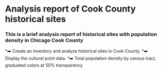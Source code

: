 # Analysis report of Cook County historical sites

### This is a brief analysis report of historical sites with population density in Chicago Cook County

*:arrow_right: Create an inventory and analyze historical sites in Cook County. 
*:arrow_right: Display the cultural point data. 
*:arrow_right: Total population density by census tract, graduated colors at 50% transparency


